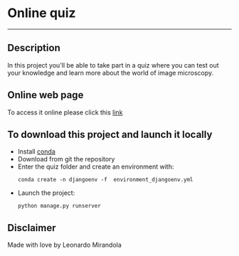 # Online quiz
<hr>

## Description

In this project you'll be able to take part in a quiz where you can test out your 
knowledge and learn more about the world of image microscopy.

## Online web page

To access it online please click this [link](https://guarded-shore-30331.herokuapp.com/)

## To download this project and launch it locally

- Install [conda](https://docs.conda.io/projects/conda/en/latest/user-guide/install/linux.html)
- Download from git the repository
- Enter the quiz folder and create an environment with:
  ```
  conda create -n djangoenv -f  environment_djangoenv.yml
  ```
- Launch the project:
  ```
  python manage.py runserver
  ```

## Disclaimer

Made with love by Leonardo Mirandola
